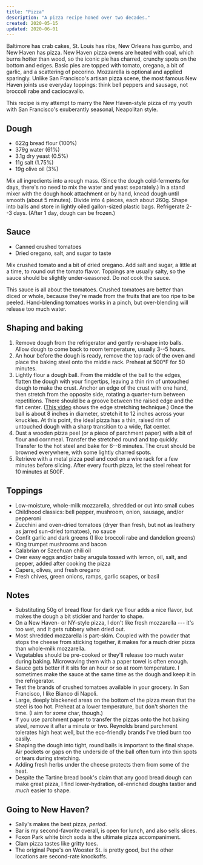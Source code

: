 ```yaml
---
title: "Pizza"
description: "A pizza recipe honed over two decades."
created: 2020-05-15
updated: 2020-06-01
---
```


Baltimore has crab cakes, St. Louis has ribs, New Orleans has gumbo, and New
Haven has pizza. New Haven pizza ovens are heated with coal, which burns hotter
than wood, so the iconic pie has charred, crunchy spots on the bottom and edges.
Basic pies are topped with tomato, oregano, a bit of garlic, and a scattering of
pecorino. Mozzarella is optional and applied sparingly. Unlike San Francisco's
artisan pizza scene, the most famous New Haven joints use everyday toppings:
think bell peppers and sausage, not broccoli rabe and caciocavallo.

This recipe is my attempt to marry the New Haven-style pizza of my youth with
San Francisco's exuberantly seasonal, Neapolitan style.

## Dough

- 622g bread flour (100%)
- 379g water (61%)
- 3.1g dry yeast (0.5%)
- 11g salt (1.75%)
- 19g olive oil (3%)

Mix all ingredients into a rough mass. (Since the dough cold-ferments for days,
there's no need to mix the water and yeast separately.) In a stand mixer with
the dough hook attachment or by hand, knead dough until smooth (about 5
minutes). Divide into 4 pieces, each about 260g. Shape into balls and store in
lightly oiled gallon-sized plastic bags. Refrigerate 2--3 days. (After 1 day,
dough can be frozen.)

## Sauce

- Canned crushed tomatoes
- Dried oregano, salt, and sugar to taste

Mix crushed tomato and a bit of dried oregano. Add salt and sugar, a little at a
time, to round out the tomato flavor. Toppings are usually salty, so the sauce
should be slightly under-seasoned. Do _not_ cook the sauce.

This sauce is all about the tomatoes. Crushed tomatoes are better than diced or
whole, because they're made from the fruits that are too ripe to be peeled.
Hand-blending tomatoes works in a pinch, but over-blending will release too much
water.

## Shaping and baking

1. Remove dough from the refrigerator and gently re-shape into balls. Allow
   dough to come back to room temperature, usually 3--5 hours.
2. An hour before the dough is ready, remove the top rack of the oven and place
   the baking steel onto the middle rack. Preheat at 500&deg;F for 50 minutes.
3. Lightly flour a dough ball. From the middle of the ball to the edges, flatten
   the dough with your fingertips, leaving a thin rim of untouched dough to make
   the crust. Anchor an edge of the crust with one hand, then stretch from the
   opposite side, rotating a quarter-turn between repetitions. There should be a
   groove between the raised edge and the flat center.
   ([This video](https://www.youtube.com/watch?v=GtAeKM_f2WU) shows the edge
   stretching technique.) Once the ball is about 8 inches in diameter, stretch
   it to 12 inches across your knuckles. At this point, the ideal pizza has a
   thin, raised rim of untouched dough with a sharp transition to a wide, flat
   center.
4. Dust a wooden pizza peel (or a piece of parchment paper) with a bit of flour
   and cornmeal. Transfer the stretched round and top quickly. Transfer to the
   hot steel and bake for 6--8 minutes. The crust should be browned everywhere,
   with some lightly charred spots.
5. Retrieve with a metal pizza peel and cool on a wire rack for a few minutes
   before slicing. After every fourth pizza, let the steel reheat for 10 minutes
   at 500F.

## Toppings

- Low-moisture, whole-milk mozzarella, shredded or cut into small cubes
- Childhood classics: bell pepper, mushroom, onion, sausage, and/or pepperoni
- Zucchini and oven-dried tomatoes (dryer than fresh, but not as leathery as
  jarred sun-dried tomatoes), no sauce
- Confit garlic and dark greens (I like broccoli rabe and dandelion greens)
- King trumpet mushrooms and bacon
- Calabrian or Szechuan chili oil
- Over easy eggs and/or baby arugula tossed with lemon, oil, salt, and pepper,
  added after cooking the pizza
- Capers, olives, and fresh oregano
- Fresh chives, green onions, ramps, garlic scapes, or basil

## Notes

- Substituting 50g of bread flour for dark rye flour adds a nice flavor, but
  makes the dough a bit stickier and harder to shape.
- On a New Haven- or NY-style pizza, I don't like fresh mozzarella --- it's too
  wet, and it gets rubbery when dried out.
- Most shredded mozzarella is part-skim. Coupled with the powder that stops the
  cheese from sticking together, it makes for a much drier pizza than whole-milk
  mozzarella.
- Vegetables should be pre-cooked or they'll release too much water during
  baking. Microwaving them with a paper towel is often enough.
- Sauce gets better if it sits for an hour or so at room temperature. I
  sometimes make the sauce at the same time as the dough and keep it in the
  refrigerator.
- Test the brands of crushed tomatoes available in your grocery. In San
  Francisco, I like Bianco di Napoli.
- Large, deeply blackened areas on the bottom of the pizza mean that the steel
  is too hot. Preheat at a lower temperature, but don't shorten the time. (I aim
  for _some_ char, though.)
- If you use parchment paper to transfer the pizzas onto the hot baking steel,
  remove it after a minute or two. Reynolds brand parchment tolerates high heat
  well, but the eco-friendly brands I've tried burn too easily.
- Shaping the dough into tight, round balls is important to the final shape. Air
  pockets or gaps on the underside of the ball often turn into thin spots or
  tears during stretching.
- Adding fresh herbs under the cheese protects them from some of the heat.
- Despite the Tartine bread book's claim that any good bread dough can make
  great pizza, I find lower-hydration, oil-enriched doughs tastier and _much_
  easier to shape.

## Going to New Haven?

- Sally's makes the best pizza, _period_.
- Bar is my second-favorite overall, is open for lunch, and also sells slices.
- Foxon Park white birch soda is the ultimate pizza accompaniment.
- Clam pizza tastes like gritty toes.
- The original Pepe's on Wooster St. is pretty good, but the other locations are
  second-rate knockoffs.

